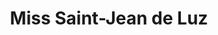 ---
title: "Miss Saint-Jean de Luz"
url: /saint-jean-de-luz/miss-saint-jean-de-luz/
shop: Kleidung
---